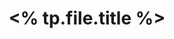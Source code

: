 ---
title: "<% tp.file.title %>"
podcast: 
created: "<% tp.file.creation_date() %>"
status: #literature/podcast 
tags:
aired:
---